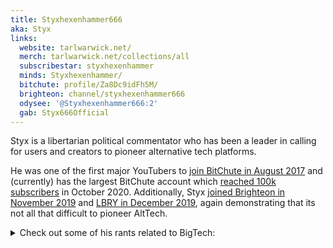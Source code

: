 ```yaml
---
title: Styxhexenhammer666
aka: Styx
links:
  website: tarlwarwick.net/
  merch: tarlwarwick.net/collections/all
  subscribestar: styxhexenhammer
  minds: Styxhexenhammer/
  bitchute: profile/Za8Dc9idFh5M/
  brighteon: channel/styxhexenhammer666
  odysee: '@Styxhexenhammer666:2'
  gab: Styx666Official
---
```


Styx is a libertarian political commentator who has been a leader in calling
for users and creators to pioneer alternative tech platforms.

He was one of the first major YouTubers to [join BitChute in August
2017](https://www.bitchute.com/video/ENyZ6YpBMEw/) and (currently) has the
largest BitChute account which [reached 100k
subscribers](/events/styx-100k-bitchute-subs/) in October 2020. Additionally,
Styx [joined Brighteon in November
2019](https://www.bitchute.com/video/fBL6S13pB78/) and [LBRY in December
2019](https://www.bitchute.com/video/qZXwX9DkIP4/), again demonstrating that
its not all that difficult to pioneer AltTech.

<details>
<summary>Check out some of his rants related to BigTech:</summary>

[8 Aug 2018 "Infowars Purge Day 3: Mailchimp, Disqus, LinkedIn Ban Big, Scary
Alex Jones"](https://www.bitchute.com/video/PcpjsNZZNXY/)
> But the NGO's and the corporate media are dumb enough to think it's a good
> idea. They just want Infowars off these platforms so they can absorb more
> audience time usage.
>
> ...
>
> To all of you: Right Wing Watch, Vox, Salon, The Blaze, Breitbart, all the
> missing link media sites, you're not exactly CNN size, they will turn on you
> as soon as they're done bashing a few major content creators out of the way.
> They'll make an example, shadow ban the rest of us. ... Who do you think is
> next in line? Do you think it will stop with us? No you've got a large market
> share too. They're gonna go after you next. They're not gonna partner with
> you.

[17 Nov 2018 "I Have Stopped Using Paypal for Donation Processing Because of Its Appeasing of Jackboot Lickers"](https://www.bitchute.com/video/RpCrrcrI-bM/)

[24 Nov 2018 "Taking a Hint from Silicon Valley, China to Judge Citizens with
Social Credit Scores by 2020"](https://www.bitchute.com/video/UFjrbbWiCgM/):
> Silicon Valley is saying we will literally destroy your livlihood for the
> rest of your life if you get defamed by another corporation we happen to have
> advertising with.

[7 Dec 2018 "Patreon Bans Sargon of Akkad, Milo, James Allsup (More Outrage
Mobbing)"](https://www.bitchute.com/video/Ug4-gIUQfxo/):
> And by the way, to all the other content creators, you better fucking get a
> clue and start speaking about this sort of shit more.

[11 Dec 2018 "The Patreon Purge: Aftereffects, Collateral Damage, and the Odd Details"](https://www.bitchute.com/video/1ouBqi45YAA/)

[6 April 2019 "Youtube is Partially Throttling Me"](https://www.bitchute.com/video/a2ExFo87ERA/)

[9 Dec 2019 "I'm Now Supporting Bitchute Via Subscribestar: An
Update"](https://www.bitchute.com/video/RPgfNUCYabc/):
> Fucking talk to some of these other big creators and get them to do what a
> lot of people are reluctant to do which is occasionally talk about the fact
> that you have a BitChute account.

[13 Dec 2019 "I'm A Content Creator (Bitchute
Exclusive)"](https://www.bitchute.com/video/3anjfeLATkFi/):
> I'm a content creator. I used to say "Well, I'm a YouTuber", but it's clear
> you can't be a YouTuber anymore; you have to be a content creator.

[17 Dec 2019 "The Final Clank Mobilization of the
2010s"](https://www.bitchute.com/video/8r38QQwQKcs/):
> I think that it's quite lovely that people have pulled together to fight back
> against censorship, and I'm gonna keep fucking fighting.

[25 Dec 2019 "A Thank You to All Of You on Bitchute (A Bitchute
Exclusive!)"](https://www.bitchute.com/video/uyvirQnP5lsP/?list=subscriptions):
> I don't worry about getting kicked off of YouTube, but I do worry about the
> fact that all the interesting people that I chose to watch will be.

[25 Jan 2020 ""Hope Note Hate" Corporate Pawns Attack Bitchute"](https://www.bitchute.com/video/4lpTmGRDLik/)

[28 May 2020 "Wikipedias' Own Cofounder Lambastes the Site for Bias"](https://www.bitchute.com/video/2MoVLl_ne2Y/)

[10 Aug 2020 "Twitter is Now Just a Notification Machine to Me Now"](https://www.bitchute.com/video/tHD8apUH284/)
</details>
